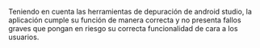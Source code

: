 Teniendo en cuenta las herramientas de depuración de android studio, la aplicación cumple su función de manera correcta y no presenta fallos graves que pongan en riesgo su correcta funcionalidad de cara a los usuarios. 
